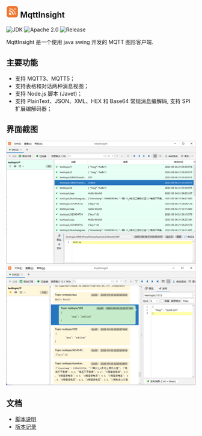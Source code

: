 <img src="assets/logo.png" alt="logo" width="32"/> MqttInsight
--
![JDK](https://img.shields.io/badge/JDK-17-blue.svg)
![Apache 2.0](https://img.shields.io/badge/Apache-2.0-blue.svg)
![Release](https://img.shields.io/badge/Release-1.0.0-blue.svg)

MqttInsight 是一个使用 java swing 开发的 MQTT 图形客户端.

## 主要功能

* 支持 MQTT3、MQTT5；
* 支持表格和对话两种消息视图；
* 支持 Node.js 脚本 (Javet)；
* 支持 PlainText、JSON、XML、HEX 和 Base64 常规消息编解码, 支持 SPI 扩展编解码器；

## 界面截图

![Screenshot1](screenshots/table_view.png)
![Screenshot1](screenshots/dialogue_view.png)

## 文档

* [脚本说明](Scripting.md)
* [版本记录](Changelog.md)
